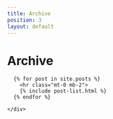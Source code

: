 ```yaml
---
title: Archive
position: 3
layout: default
---
```


<div class="container">

  <div class="clearfix spacer"></div>

  <h1 class="page-title mb-2">Archive</h1>

  <div class="clearfix spacer"></div>

  <div class="row">
    <div class="col-sm-10 col-lg-9">

      {% for post in site.posts %}
        <hr class="mt-0 mb-2">
        {% include post-list.html %}
      {% endfor %}

    </div>
  </div>

</div>

<div class="spacer clearfix"></div>
<div class="spacer clearfix"></div>
